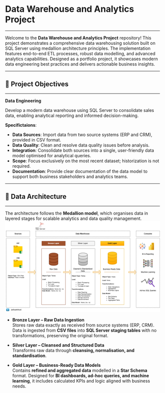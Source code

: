# Data Warehouse and Analytics Project

---

Welcome to the **Data Warehouse and Analytics Project** repository!  This project demonstrates a comprehensive data warehousing solution built on SQL Server using medallion architecture principles. The implementation features end-to-end ETL processes, robust data modelling, and advanced analytics capabilities. Designed as a portfolio project, it showcases modern data engineering best practices and delivers actionable business insights.

---

## 🎯 Project Objectives

---

**Data Engineering**

Develop a modern data warehouse using SQL Server to consolidate sales data, enabling analytical reporting and informed decision-making.

**Specifictaions**:

- **Data Sources**: Import data from two source systems (ERP and CRM), provided in CSV format.
- **Data Quality**: Clean and resolve data quality issues before analysis.
- **Integration**: Consolidate both sources into a single, user-friendly data model optimised for analytical queries.
- **Scope**: Focus exclusively on the most recent dataset; historization is not required.
- **Documentation**: Provide clear documentation of the data model to support both business stakeholders and analytics teams.


---  

## 🧩 Data Architecture

---

The architecture follows the **Medallion model**, which organises data in layered stages for scalable analytics and data quality management.
![Medallion Architecture Overview](docs/data_architecture.png)


- **Bronze Layer – Raw Data Ingestion**  
  Stores raw data exactly as received from source systems (ERP, CRM). Data is ingested from **CSV files** into **SQL Server staging tables** with no transformations, preserving the original format.

- **Silver Layer – Cleansed and Structured Data**  
  Transforms raw data through **cleansing, normalisation, and standardisation**. 

- **Gold Layer – Business-Ready Data Models**  
  Contains **refined and aggregated data** modelled in a **Star Schema** format. Designed for **BI dashboards, ad-hoc queries, and machine learning**, it includes calculated KPIs and logic aligned with business needs.






